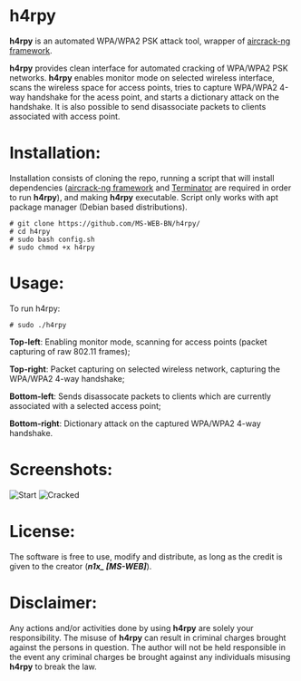 # h4rpy
**h4rpy** is an automated WPA/WPA2 PSK attack tool, wrapper of [aircrack-ng framework](https://github.com/aircrack-ng/aircrack-ng).

**h4rpy** provides clean interface for automated cracking of WPA/WPA2 PSK networks. **h4rpy** enables monitor mode on selected wireless interface, scans the wireless space for access points, tries to capture WPA/WPA2 4-way handshake for the acess point, and starts a dictionary attack on the handshake. It is also possible to send disassociate packets to clients associated with access point.

# Installation:
Installation consists of cloning the repo, running a script that will install dependencies ([aircrack-ng framework](https://github.com/aircrack-ng/aircrack-ng) and [Terminator](https://code.launchpad.net/terminator/) are required in order to run **h4rpy**), and making **h4rpy** executable. Script only works with apt package manager (Debian based distributions). 
```
# git clone https://github.com/MS-WEB-BN/h4rpy/
# cd h4rpy
# sudo bash config.sh
# sudo chmod +x h4rpy
```

# Usage:
To run h4rpy:
```
# sudo ./h4rpy
```
**Top-left**: Enabling monitor mode, scanning for access points (packet capturing of raw 802.11 frames);

**Top-right**: Packet capturing on selected wireless network, capturing the WPA/WPA2 4-way handshake;

**Bottom-left**: Sends disassocate packets to clients which are currently associated with a selected access point;

**Bottom-right**: Dictionary attack on the captured WPA/WPA2 4-way handshake.

# Screenshots:
![Start](https://i.ibb.co/NZY0rNp/harpy-1.png)
![Cracked](https://i.ibb.co/TYQFd8X/harpy-2.png)

# License:

The software is free to use, modify and distribute, as long as the credit is given to the creator (***n1x_ [MS-WEB]***).

# Disclaimer:

Any actions and/or activities done by using **h4rpy** are solely your responsibility. The misuse of **h4rpy** can result in criminal charges brought against the persons in question. The author will not be held responsible in the event any criminal charges be brought against any individuals misusing **h4rpy** to break the law.
